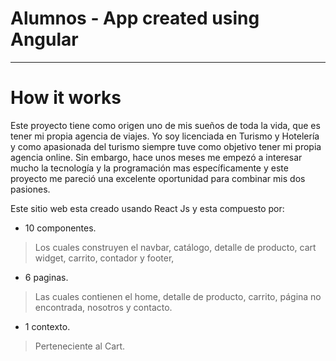 # Alumnos - App created using Angular

***

# How it works

Este proyecto tiene como origen uno de mis sueños de toda la vida, que es tener mi propia agencia de viajes. Yo soy licenciada en Turismo y Hotelería y como apasionada del turismo siempre tuve como objetivo tener mi propia agencia online. Sin embargo, hace unos meses me empezó  a interesar mucho la tecnología y la programación mas específicamente y este proyecto me pareció una excelente oportunidad para combinar mis dos pasiones. 

Este sitio web esta creado usando React Js y esta compuesto por: 

- 10 componentes. 
> Los cuales construyen el navbar, catálogo, detalle de producto, cart widget, carrito, contador y footer,
- 6 paginas.
> Las cuales contienen el home,  detalle de producto, carrito, página no encontrada, nosotros y contacto.
- 1 contexto. 
> Perteneciente al Cart.
